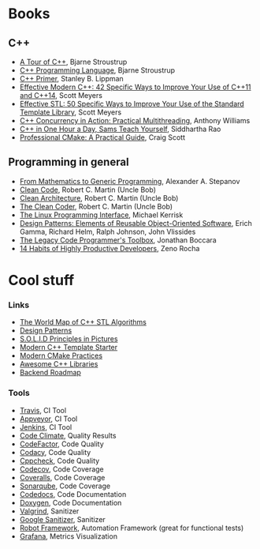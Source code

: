 # Books

## C++
- [A Tour of C++](https://www.amazon.com.br/Tour-C-2nd-Bjarne-Stroustrup/dp/0134997832/ref=sr_1_1?__mk_pt_BR=%C3%85M%C3%85%C5%BD%C3%95%C3%91&crid=1IR5XEA4IMCVQ&dchild=1&keywords=a+tour+of+c%2B%2B&qid=1597129065&sprefix=a+tour+of%2Caps%2C286&sr=8-1), Bjarne Stroustrup
- [C++ Programming Language](https://www.amazon.com.br/Programming-Language-Programm-Lang_p4-English-ebook/dp/B00DUW4BMS/ref=sr_1_6?__mk_pt_BR=%C3%85M%C3%85%C5%BD%C3%95%C3%91&dchild=1&keywords=c%2B%2B&qid=1597129178&s=digital-text&sr=1-6), Bjarne Stroustrup
- [C++ Primer](https://www.amazon.com.br/dp/B0091I7FEQ/?coliid=I2ONYYNLR64P4I&colid=1EQTD27MP9O7E&psc=0&ref_=lv_ov_lig_dp_it), Stanley B. Lippman
- [Effective Modern C++: 42 Specific Ways to Improve Your Use of C++11 and C++14](https://www.amazon.com.br/Effective-Modern-Specific-Improve-English-ebook/dp/B00PGCMGDQ/ref=sr_1_1?__mk_pt_BR=%C3%85M%C3%85%C5%BD%C3%95%C3%91&dchild=1&keywords=scott+meyers&qid=1597129283&s=digital-text&sr=1-1), Scott Meyers
- [Effective STL: 50 Specific Ways to Improve Your Use of the Standard Template Library](https://www.amazon.com.br/Effective-STL-Specific-Standard-Template/dp/0201749629/ref=pd_day0_14_24?_encoding=UTF8&pd_rd_i=0201749629&pd_rd_r=3c78913f-2d33-4f25-946b-9f02b03e273e&pd_rd_w=w0mzy&pd_rd_wg=3bL6K&pf_rd_p=c4c4ce2a-5c19-402b-95c2-78b460af9127&pf_rd_r=WYY9E2E4CC6DXHS6XTX1&psc=1&refRID=WYY9E2E4CC6DXHS6XTX1), Scott Meyers
- [C++ Concurrency in Action: Practical Multithreading](https://www.amazon.com.br/dp/1933988770/?coliid=IFWSZMV9BOYXG&colid=1EQTD27MP9O7E&psc=1&ref_=lv_ov_lig_dp_it), Anthony Williams
- [C++ in One Hour a Day, Sams Teach Yourself](https://www.amazon.com.br/One-Hour-Sams-Teach-Yourself/dp/0789757745/ref=pd_day0_14_9?_encoding=UTF8&pd_rd_i=0789757745&pd_rd_r=3c78913f-2d33-4f25-946b-9f02b03e273e&pd_rd_w=w0mzy&pd_rd_wg=3bL6K&pf_rd_p=c4c4ce2a-5c19-402b-95c2-78b460af9127&pf_rd_r=WYY9E2E4CC6DXHS6XTX1&psc=1&refRID=WYY9E2E4CC6DXHS6XTX1), Siddhartha Rao
- [Professional CMake: A Practical Guide](https://crascit.com/professional-cmake/), Craig Scott

## Programming in general
- [From Mathematics to Generic Programming](https://www.amazon.com.br/Mathematics-Generic-Programming-English-ebook/dp/B00PKH9XAG/ref=sr_1_1?__mk_pt_BR=%C3%85M%C3%85%C5%BD%C3%95%C3%91&dchild=1&keywords=generic+programming&qid=1597129117&sr=8-1), Alexander A. Stepanov
- [Clean Code](https://www.amazon.com.br/Clean-Code-Handbook-Software-Craftsmanship/dp/0132350882/ref=pd_day0_14_13?_encoding=UTF8&pd_rd_i=0132350882&pd_rd_r=3c78913f-2d33-4f25-946b-9f02b03e273e&pd_rd_w=w0mzy&pd_rd_wg=3bL6K&pf_rd_p=c4c4ce2a-5c19-402b-95c2-78b460af9127&pf_rd_r=WYY9E2E4CC6DXHS6XTX1&psc=1&refRID=WYY9E2E4CC6DXHS6XTX1), Robert C. Martin (Uncle Bob)
- [Clean Architecture](https://www.amazon.com.br/Clean-Architecture-Craftsmans-Software-Structure/dp/0134494164/ref=pd_bxgy_img_2/130-2934139-4618003?_encoding=UTF8&pd_rd_i=0134494164&pd_rd_r=07491272-a6d1-47bc-a4e3-32d9115de12e&pd_rd_w=9Qpx4&pd_rd_wg=JkbWa&pf_rd_p=cfb8196f-900f-4d57-8879-02619d5aab28&pf_rd_r=024KJ9B8B0K10JP0MFSS&psc=1&refRID=024KJ9B8B0K10JP0MFSS), Robert C. Martin (Uncle Bob)
- [The Clean Coder](https://www.amazon.com.br/Clean-Coder-Conduct-Professional-Programmers-ebook/dp/B0050JLC9Y/ref=sr_1_2?__mk_pt_BR=%C3%85M%C3%85%C5%BD%C3%95%C3%91&dchild=1&keywords=the+clean+coder&qid=1597129738&sr=8-2), Robert C. Martin (Uncle Bob)
- [The Linux Programming Interface](https://www.amazon.com.br/dp/B004OEJMZM/?coliid=I22USYQUBZ5ZKT&colid=1EQTD27MP9O7E&psc=0&ref_=lv_ov_lig_dp_it), Michael Kerrisk
- [Design Patterns: Elements of Reusable Object-Oriented Software](https://www.amazon.com.br/Design-Patterns-Elements-Reusable-Object-Oriented/dp/0201633612/ref=pd_day0_14_8?_encoding=UTF8&pd_rd_i=0201633612&pd_rd_r=3c78913f-2d33-4f25-946b-9f02b03e273e&pd_rd_w=w0mzy&pd_rd_wg=3bL6K&pf_rd_p=c4c4ce2a-5c19-402b-95c2-78b460af9127&pf_rd_r=WYY9E2E4CC6DXHS6XTX1&psc=1&refRID=WYY9E2E4CC6DXHS6XTX1), Erich Gamma, Richard Helm, Ralph Johnson, John Vlissides
- [The Legacy Code Programmer's Toolbox](https://www.amazon.com.br/Legacy-Code-Programmers-Toolbox-Developers-ebook/dp/B07Y6T2VN1/ref=sr_1_2?__mk_pt_BR=%C3%85M%C3%85%C5%BD%C3%95%C3%91&dchild=1&keywords=legacy+code&qid=1597129805&sr=8-2), Jonathan Boccara
- [14 Habits of Highly Productive Developers](https://www.amazon.com.br/Habits-Highly-Productive-Developers-English-ebook/dp/B08BF74RRG/ref=sr_1_2?__mk_pt_BR=%C3%85M%C3%85%C5%BD%C3%95%C3%91&crid=2651PS79GERI3&dchild=1&keywords=14+habitos+de+desenvolvedores+altamente+produtivos&qid=1597154480&sprefix=14+ha%2Caps%2C294&sr=8-2), Zeno Rocha


# Cool stuff

### Links
- [The World Map of C++ STL Algorithms](https://www.fluentcpp.com/getthemap/)
- [Design Patterns](https://refactoring.guru/design-patterns)
- [S.O.L.I.D Principles in Pictures](https://medium.com/backticks-tildes/the-s-o-l-i-d-principles-in-pictures-b34ce2f1e898)
- [Modern C++ Template Starter](https://github.com/TheLartians/ModernCppStarter)
- [Modern CMake Practices](https://pabloariasal.github.io/2018/02/19/its-time-to-do-cmake-right/)
- [Awesome C++ Libraries](https://github.com/fffaraz/awesome-cpp)
- [Backend Roadmap](https://roadmap.sh/backend)

### Tools
- [Travis](https://travis-ci.com), CI Tool
- [Appveyor](https://ci.appveyor.com), CI Tool
- [Jenkins](https://www.jenkins.io/), CI Tool
- [Code Climate](https://codeclimate.com/), Quality Results
- [CodeFactor](https://www.codefactor.io), Code Quality
- [Codacy](https://app.codacy.com), Code Quality
- [Cppcheck](http://cppcheck.sourceforge.net/), Code Quality
- [Codecov](https://codecov.io/), Code Coverage
- [Coveralls](https://coveralls.io), Code Coverage
- [Sonarqube](https://www.sonarqube.org/), Code Coverage
- [Codedocs](https://codedocs.xyz/), Code Documentation
- [Doxygen](https://www.doxygen.nl/index.html), Code Documentation
- [Valgrind](https://valgrind.org/), Sanitizer
- [Google Sanitizer](https://github.com/google/sanitizers), Sanitizer
- [Robot Framework](https://robotframework.org/), Automation Framework (great for functional tests)
- [Grafana](https://grafana.com/), Metrics Visualization
